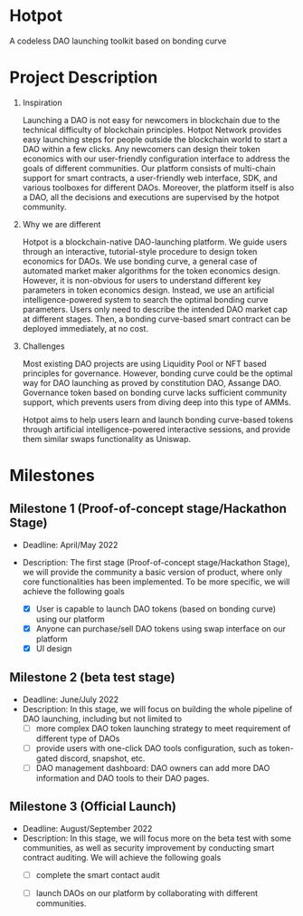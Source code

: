 # Hotpot 
A codeless DAO launching toolkit based on bonding curve


# Project Description

1. Inspiration

    Launching a DAO is not easy for newcomers in blockchain due to the technical difficulty of blockchain principles. Hotpot Network provides easy launching steps for people outside the blockchain world to start a DAO within a few clicks. Any newcomers can design their token economics with our user-friendly configuration interface to address the goals of different communities. Our platform consists of multi-chain support for smart contracts, a user-friendly web interface, SDK, and various toolboxes for different DAOs. Moreover, the platform itself is also a DAO, all the decisions and executions are supervised by the hotpot community.


2. Why we are different

    Hotpot is a blockchain-native DAO-launching platform. We guide users through an interactive, tutorial-style procedure to design token economics for DAOs. We use bonding curve, a general case of automated market maker algorithms for the token economics design. However, it is non-obvious for users to understand different key parameters in token economics design. Instead, we use an artificial intelligence-powered system to search the optimal bonding curve parameters. Users only need to describe the intended DAO market cap at different stages. Then, a bonding curve-based smart contract can be deployed immediately, at no cost.

3. Challenges

    Most existing DAO projects are using Liquidity Pool or NFT based principles for governance. However, bonding curve could be the optimal way for DAO launching as proved by constitution DAO, Assange DAO. Governance token based on bonding curve lacks sufficient community support, which prevents users from diving deep into this type of AMMs.

    Hotpot aims to help users learn and launch bonding curve-based tokens through artificial intelligence-powered interactive sessions, and provide them similar swaps functionality as Uniswap.


# Milestones

## Milestone 1 (Proof-of-concept stage/Hackathon Stage)

- Deadline: April/May 2022
- Description: The first stage (Proof-of-concept stage/Hackathon Stage), we will provide the community a basic version of product, where only core functionalities has been implemented. To be more specific, we will achieve the following goals
    
  - [x] User is capable to launch DAO tokens (based on bonding curve) using our platform
  - [x] Anyone can purchase/sell DAO tokens using swap interface on our platform
  - [x] UI design

## Milestone 2 (beta test stage)
- Deadline: June/July 2022
- Description: In this stage, we will focus on building the whole pipeline of DAO launching, including but not limited to
  - [ ] more complex DAO token launching strategy to meet requirement of different type of DAOs
  - [ ] provide users with one-click DAO tools configuration, such as token-gated discord, snapshot, etc.
  - [ ] DAO management dashboard: DAO owners can add more DAO information and DAO tools to their DAO pages.

## Milestone 3 (Official Launch)
- Deadline: August/September 2022
- Description: In this stage, we will focus more on the beta test with some communities, as well as security improvement by conducting smart contract auditing. We will achieve the following goals
  - [ ] complete the smart contact audit
  - [ ] launch DAOs on our platform by collaborating with different communities.

